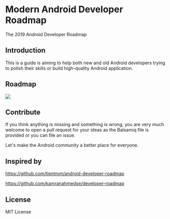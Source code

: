 # Modern Android Developer Roadmap
The 2019 Android Developer Roadmap

## Introduction
This is a guide is aiming to help both new and old Android developers trying to polish their skills or build high-quality Android application.

## Roadmap
![](https://github.com/steven0529/android-developer-roadmap/blob/master/android_developer_roadmap2019.png)

## Contribute

If you think anything is missing and something is wrong, you are very much welcome to open a pull request for your ideas as the Balsamiq file is provided or you can file an issue. 

Let's make the Android community a better place for everyone.

## Inspired by
https://github.com/tientnvn/android-developer-roadmap

https://github.com/kamranahmedse/developer-roadmap

## License
MIT License
